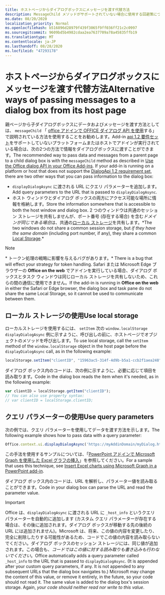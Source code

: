 ```yaml
---
title: ホストページからダイアログボックスにメッセージを渡す代替方法
description: MessageChild メソッドがサポートされていない場合に使用する回避策について説明します。
ms.date: 08/20/2020
localization_priority: Normal
ms.openlocfilehash: b516896d28979f439f3065f9ff036ff21c2c0997
ms.sourcegitcommit: 9609bd5b4982cdaa2ea7637709a78a45835ffb19
ms.translationtype: MT
ms.contentlocale: ja-JP
ms.lasthandoff: 08/28/2020
ms.locfileid: "47293178"
---
```

# <a name="alternative-ways-of-passing-messages-to-a-dialog-box-from-its-host-page"></a><span data-ttu-id="e7895-103">ホストページからダイアログボックスにメッセージを渡す代替方法</span><span class="sxs-lookup"><span data-stu-id="e7895-103">Alternative ways of passing messages to a dialog box from its host page</span></span>

<span data-ttu-id="e7895-104">親ページから子ダイアログボックスにデータおよびメッセージを渡す方法としては、 `messageChild` 「 [office アドインで OFFICE ダイアログ API を使用](dialog-api-in-office-add-ins.md#pass-information-to-the-dialog-box)する」で説明されている方法を使用することをお勧めします。Add-in [api 1.2 要件セット](../reference/requirement-sets/dialog-api-requirement-sets.md)をサポートしていないプラットフォームまたはホストでアドインが実行されている場合は、次の2つの方法で情報をダイアログボックスに渡すことができます。</span><span class="sxs-lookup"><span data-stu-id="e7895-104">The recommended way to pass data and messages from a parent page to a child dialog box is with the `messageChild` method as described in [Use the Office dialog API in your Office Add-ins](dialog-api-in-office-add-ins.md#pass-information-to-the-dialog-box). If your add-in is running on a platform or host that does not support the [DialogApi 1.2 requirement set](../reference/requirement-sets/dialog-api-requirement-sets.md), there are two other ways that you can pass information to the dialog box:</span></span>

- <span data-ttu-id="e7895-105">`displayDialogAsync` に渡される URL にクエリ パラメーターを追加します。</span><span class="sxs-lookup"><span data-stu-id="e7895-105">Add query parameters to the URL that is passed to `displayDialogAsync`.</span></span>
- <span data-ttu-id="e7895-106">ホスト ウィンドウとダイアログ ボックスの両方にアクセス可能な場所に情報を格納します。</span><span class="sxs-lookup"><span data-stu-id="e7895-106">Store the information somewhere that is accessible to both the host window and dialog box.</span></span> <span data-ttu-id="e7895-107">2 つのウィンドウは共通のセッション ストレージを共有しませんが、ポート番号 (存在する場合) を含む*ドメインが同じである場合*は、共通の[ローカル ストレージ](https://www.w3schools.com/html/html5_webstorage.asp)を共有します。\*</span><span class="sxs-lookup"><span data-stu-id="e7895-107">The two windows do not share a common session storage, but *if they have the same domain* (including port number, if any), they share a common [Local Storage](https://www.w3schools.com/html/html5_webstorage.asp).\*</span></span>


> [!NOTE]
> <span data-ttu-id="e7895-108">\* トークン処理の戦略に影響を与えるバグがあります。</span><span class="sxs-lookup"><span data-stu-id="e7895-108">\* There is a bug that will effect your strategy for token handling.</span></span> <span data-ttu-id="e7895-109">Safari または Microsoft Edge ブラウザーの **Office on the web** でアドインを実行している場合、ダイアログ ボックスとタスク ウィンドウは同じローカル ストレージを共有しないため、これらの間の通信に使用できません。</span><span class="sxs-lookup"><span data-stu-id="e7895-109">If the add-in is running in **Office on the web** in either the Safari or Edge browser, the dialog box and task pane do not share the same Local Storage, so it cannot be used to communicate between them.</span></span>

## <a name="use-local-storage"></a><span data-ttu-id="e7895-110">ローカル ストレージの使用</span><span class="sxs-lookup"><span data-stu-id="e7895-110">Use local storage</span></span>

<span data-ttu-id="e7895-111">ローカルストレージを使用するには、 `setItem` 次の `window.localStorage` `displayDialogAsync` 例に示すように、呼び出しの前に、ホストページでオブジェクトのメソッドを呼び出します。</span><span class="sxs-lookup"><span data-stu-id="e7895-111">To use local storage, call the `setItem` method of the `window.localStorage` object in the host page before the `displayDialogAsync` call, as in the following example:</span></span>

```js
localStorage.setItem("clientID", "15963ac5-314f-4d9b-b5a1-ccb2f1aea248");
```

<span data-ttu-id="e7895-112">ダイアログ ボックス内のコードは、次の例に示すように、必要に応じて項目を読み取ります。</span><span class="sxs-lookup"><span data-stu-id="e7895-112">Code in the dialog box reads the item when it's needed, as in the following example:</span></span>

```js
var clientID = localStorage.getItem("clientID");
// You can also use property syntax:
// var clientID = localStorage.clientID;
```

## <a name="use-query-parameters"></a><span data-ttu-id="e7895-113">クエリ パラメーターの使用</span><span class="sxs-lookup"><span data-stu-id="e7895-113">Use query parameters</span></span>

<span data-ttu-id="e7895-114">次の例では、クエリ パラメーターを使用してデータを渡す方法を示します。</span><span class="sxs-lookup"><span data-stu-id="e7895-114">The following example shows how to pass data with a query parameter:</span></span>

```js
Office.context.ui.displayDialogAsync('https://myAddinDomain/myDialog.html?clientID=15963ac5-314f-4d9b-b5a1-ccb2f1aea248');
```

<span data-ttu-id="e7895-115">この手法を使用するサンプルについては、「[PowerPoint アドインで Microsoft Graph を使用した Excel グラフの挿入](https://github.com/OfficeDev/PowerPoint-Add-in-Microsoft-Graph-ASPNET-InsertChart)」を参照してください。</span><span class="sxs-lookup"><span data-stu-id="e7895-115">For a sample that uses this technique, see [Insert Excel charts using Microsoft Graph in a PowerPoint add-in](https://github.com/OfficeDev/PowerPoint-Add-in-Microsoft-Graph-ASPNET-InsertChart).</span></span>

<span data-ttu-id="e7895-116">ダイアログ ボックス内のコードは、URL を解析し、パラメーター値を読み取ることができます。</span><span class="sxs-lookup"><span data-stu-id="e7895-116">Code in your dialog box can parse the URL and read the parameter value.</span></span>

> [!IMPORTANT]
> <span data-ttu-id="e7895-p103">Office は、`displayDialogAsync` に渡される URL に `_host_info` というクエリ パラメーターを自動的に追加します (カスタム クエリ パラメーターが存在する場合は、その後に追加されます。ダイアログ ボックスが移動する先の後続の URL には追加されません)。Microsoft は、将来、この値の内容を変更したり、完全に削除したりする可能性があるため、コードでこの値の内容を読み取らないでください。ダイアログ ボックスのセッション ストレージには、同じ値が追加されます。この場合も、*コードではこの値に対する読み取りも書き込みも行わないでください*。</span><span class="sxs-lookup"><span data-stu-id="e7895-p103">Office automatically adds a query parameter called `_host_info` to the URL that is passed to `displayDialogAsync`. (It is appended after your custom query parameters, if any. It is not appended to any subsequent URLs that the dialog box navigates to.) Microsoft may change the content of this value, or remove it entirely, in the future, so your code should not read it. The same value is added to the dialog box's session storage. Again, *your code should neither read nor write to this value*.</span></span>
